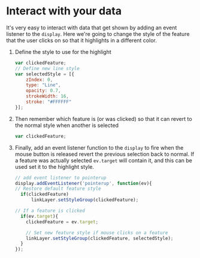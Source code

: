 # Interact with your data

It's very easy to interact with data that get shown by adding an event listener to the `display`.
Here we're going to change the style of the feature that the user clicks on so that it highlights
in a different color.

1. Define the style to use for the highlight

    ```javascript
    var clickedFeature;
    // Define new line style
    var selectedStyle = [{
        zIndex: 0,
        type: "Line",
        opacity: 0.7,
        strokeWidth: 16,
        stroke: "#FFFFFF"
    }];
    ```

2. Then remember which feature is (or was clicked) so that it can revert to the normal style when another is selected

    ```javascript
    var clickedFeature;
    ```

3. Finally, add an event listener function to the `display` to fire when the mouse button is released revert the previous selection back to normal. If a feature was actually selected `ev.target` will contain it, and this can be used set it to the highlight style.

    ```javascript
    // add event listener to pointerup
    display.addEventListener('pointerup', function(ev){
    // Restore default feature style
      if(clickedFeature)
          linkLayer.setStyleGroup(clickedFeature);

    // If a feature is clicked
      if(ev.target){
        clickedFeature = ev.target;

        // Set new feature style if mouse clicks on a feature
        linkLayer.setStyleGroup(clickedFeature, selectedStyle);
      }
    });
    ```
